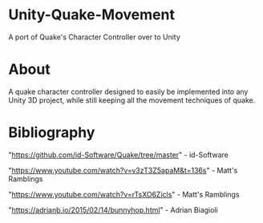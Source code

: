 # Unity-Quake-Movement
A port of Quake's Character Controller over to Unity

# About
A quake character controller designed to easily be implemented into any Unity 3D project, while still keeping all the movement techniques of quake.

# Bibliography
"https://github.com/id-Software/Quake/tree/master" - id-Software

"https://www.youtube.com/watch?v=v3zT3Z5apaM&t=136s" - Matt's Ramblings

"https://www.youtube.com/watch?v=rTsXO6Zicls" - Matt's Ramblings

"https://adrianb.io/2015/02/14/bunnyhop.html" - Adrian Biagioli
